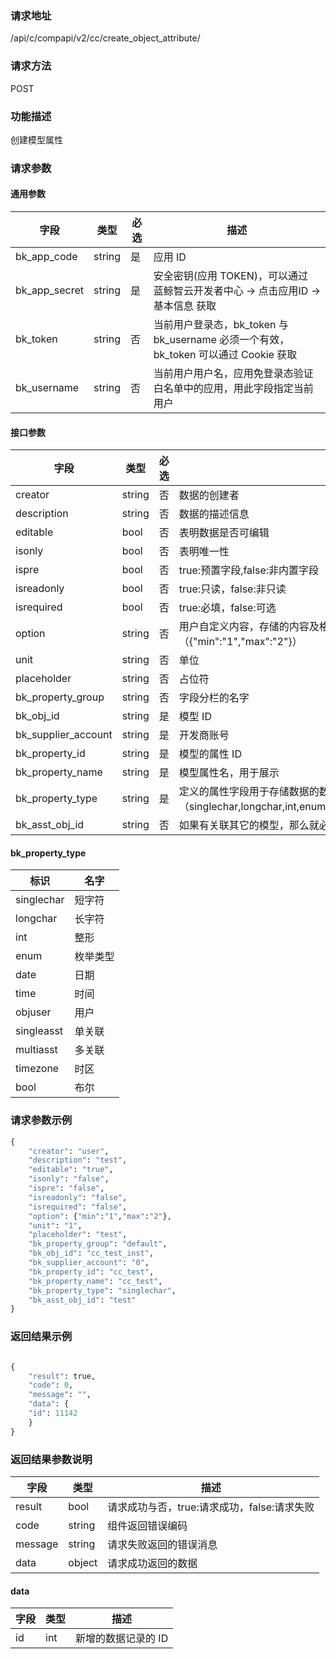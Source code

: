 ### 请求地址

/api/c/compapi/v2/cc/create_object_attribute/

### 请求方法

POST

### 功能描述

创建模型属性

### 请求参数

#### 通用参数

| 字段 | 类型 | 必选 |  描述 |
|-----------|------------|--------|------------|
| bk_app_code  |  string    | 是 | 应用 ID     |
| bk_app_secret|  string    | 是 | 安全密钥(应用 TOKEN)，可以通过 蓝鲸智云开发者中心 -&gt; 点击应用ID -&gt; 基本信息 获取 |
| bk_token     |  string    | 否 | 当前用户登录态，bk_token 与 bk_username 必须一个有效，bk_token 可以通过 Cookie 获取 |
| bk_username  |  string    | 否 | 当前用户用户名，应用免登录态验证白名单中的应用，用此字段指定当前用户 |

#### 接口参数

| 字段                  |  类型      | 必选   |  描述                                                    |
|-----------------------|------------|--------|----------------------------------------------------------|
| creator               | string     | 否     | 数据的创建者                                             |
| description           | string     | 否     | 数据的描述信息                                           |
| editable              | bool       | 否     | 表明数据是否可编辑                                       |
| isonly                | bool       | 否     | 表明唯一性                                               |
| ispre                 | bool       | 否     | true:预置字段,false:非内置字段                           |
| isreadonly            | bool       | 否     | true:只读，false:非只读                                  |
| isrequired            | bool       | 否     | true:必填，false:可选                                    |
| option                | string     | 否     |用户自定义内容，存储的内容及格式由调用方决定，以数字类型为例（{"min":"1","max":"2"}）|
| unit                  | string     | 否     | 单位                                                     |
| placeholder           | string     | 否     | 占位符                                                   |
| bk_property_group     | string     | 否     | 字段分栏的名字                                           |
| bk_obj_id             | string     | 是     | 模型 ID                                                   |
| bk_supplier_account   | string     | 是     | 开发商账号                                               |
| bk_property_id        | string     | 是     | 模型的属性 ID                                             |
| bk_property_name      | string     | 是     | 模型属性名，用于展示                                     |
| bk_property_type      | string     | 是     | 定义的属性字段用于存储数据的数据类型,可取值范围（singlechar,longchar,int,enum,date,time,objuser,singleasst,multiasst,timezone,bool）|
| bk_asst_obj_id        | string     | 否     | 如果有关联其它的模型，那么就必需设置此字段，否则就不需要设置                                                                        |

#### bk_property_type

| 标识       | 名字     |
|------------|----------|
| singlechar | 短字符   |
| longchar   | 长字符   |
| int        | 整形     |
| enum       | 枚举类型 |
| date       | 日期     |
| time       | 时间     |
| objuser    | 用户     |
| singleasst | 单关联   |
| multiasst  | 多关联   |
| timezone   | 时区     |
| bool       | 布尔     |

### 请求参数示例

```python
{
	"creator": "user",
	"description": "test",
	"editable": "true",
	"isonly": "false",
	"ispre": "false",
	"isreadonly": "false",
	"isrequired": "false",
	"option": {"min":"1","max":"2"},
	"unit": "1",
	"placeholder": "test",
	"bk_property_group": "default",
	"bk_obj_id": "cc_test_inst",
	"bk_supplier_account": "0",
	"bk_property_id": "cc_test",
	"bk_property_name": "cc_test",
	"bk_property_type": "singlechar",
	"bk_asst_obj_id": "test"
}
```


### 返回结果示例

```python

{
    "result": true,
    "code": 0,
    "message": "",
    "data": {
	"id": 11142
    }
}
```

### 返回结果参数说明

| 字段      | 类型      | 描述      |
|-----------|-----------|-----------|
| result    | bool      | 请求成功与否，true:请求成功，false:请求失败 |
| code      | string    | 组件返回错误编码 |
| message   | string    | 请求失败返回的错误消息 |
| data      | object    | 请求成功返回的数据 |

#### data

| 字段      | 类型      | 描述               |
|-----------|-----------|--------------------|
| id        | int       | 新增的数据记录的 ID |
